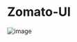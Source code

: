 # Zomato-UI

![image](https://github.com/saud-py/Zomato-UI/assets/57790931/10aa7cf8-e28b-4e19-bd0b-a20e2a8004b3)
